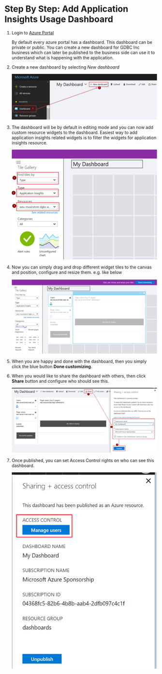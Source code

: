 # Step By Step: Add Application Insights Usage Dashboard #

1. Login to [Azure Portal](https://portal.azure.com) 

   By default every azure portal has a dashboard. This dashboard can be private or public. You can create a new dashboard for GDBC Inc business which can later be published to the business side can use it to understand what is happening with the application.

2. Create a new dashboard by selecting _New dashboard_

   ![image.png](.attachments/image-8c3dd593-f527-4bff-bbc7-601445626b59.png)

3. The dashboard will be by default in editing mode and you can now add custom resource widgets to the dashboard. Easiest way to add application insights related widgets is to filter the widgets for application insights resource.

   ![image.png](.attachments/image-6adbdf04-2525-462a-81c8-bcb65c7ae9d9.png)

4. Now you can simply drag and drop different widget tiles to the canvas and position, configure and resize them. 
e.g. like below 

   ![image.png](.attachments/image-19f8e897-5c44-45b8-b7a2-ec87fc389e2d.png)

5. When you are happy and done with the dashboard, then you simply click the blue button **Done customizing**.

6. When you would like to share the dashboard with others, then click **Share** button and configure who should see this.

   ![image.png](.attachments/image-8c1e57fe-befb-4c8f-9d21-a7a097dd4437.png)

7. Once published, you can set Access Control rights on who can see this dashboard.

   ![image.png](.attachments/image-07d17a39-1027-4cb9-b2d9-5be652ff017f.png)